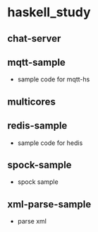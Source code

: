 # haskell_study


## chat-server

## mqtt-sample

* sample code for mqtt-hs

## multicores

## redis-sample

* sample code for hedis

## spock-sample

* spock sample 

## xml-parse-sample

* parse xml 

